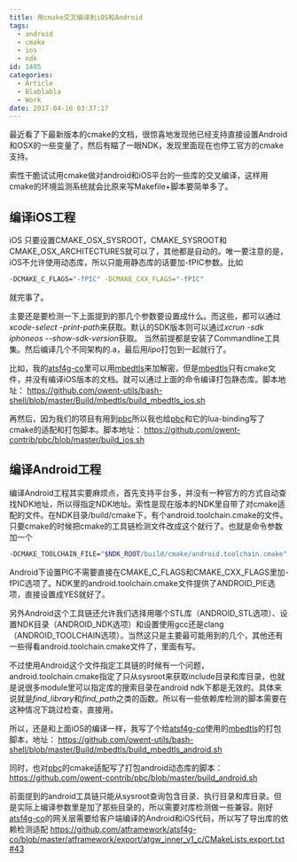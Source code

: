 ```yaml
---
title: 用cmake交叉编译到iOS和Android
tags:
  - android
  - cmake
  - ios
  - ndk
id: 1405
categories:
  - Article
  - Blablabla
  - Work
date: 2017-04-16 03:37:17
---
```


<!-- toc -->

最近看了下最新版本的cmake的文档，很惊喜地发现他已经支持直接设置Android和OSX的一些变量了，然后有瞄了一眼NDK，发现里面现在也停工官方的cmake支持。

索性干脆试试用cmake做对android和iOS平台的一些库的交叉编译，这样用cmake的环境监测系统就会比原来写Makefile+脚本要简单多了。

## 编译iOS工程

iOS 只要设置CMAKE_OSX_SYSROOT，CMAKE_SYSROOT和CMAKE_OSX_ARCHITECTURES就可以了，其他都是自动的。唯一要注意的是，iOS不允许使用动态库，所以只能用静态库的话要加-fPIC参数。比如
```bash
-DCMAKE_C_FLAGS="-fPIC" -DCMAKE_CXX_FLAGS="-fPIC" 
```
就完事了。

主要还是要检测一下上面提到的那几个参数要设置成什么。而这些，都可以通过*xcode-select -print-path*来获取。默认的SDK版本则可以通过*xcrun -sdk iphoneos --show-sdk-version*获取。
当然前提都是安装了Commandline工具集。然后编译几个不同架构的.a，最后用*lipo*打包到一起就行了。

比如，我的[atsf4g-co][1]里可以用[mbedtls][2]来加解密，但是[mbedtls][2]只有cmake文件，并没有编译iOS版本的文档。就可以通过上面的命令编译打包静态库。脚本地址： https://github.com/owent-utils/bash-shell/blob/master/Build/mbedtls/build_mbedtls_ios.sh

再然后，因为我们的项目有用到[pbc][3]所以我也给[pbc][3]和它的lua-binding写了cmake的适配和打包脚本。脚本地址： https://github.com/owent-contrib/pbc/blob/master/build_ios.sh

## 编译Android工程
编译Android工程其实要麻烦点，首先支持平台多，并没有一种官方的方式自动查找NDK地址，所以得指定NDK地址。索性是现在版本的NDK里自带了对cmake适配的文件。在NDK目录/build/cmake下，有个android.toolchain.cmake的文件。只要cmake的时候把cmake的工具链检测文件改成这个就行了。也就是命令参数加一个
```bash
-DCMAKE_TOOLCHAIN_FILE="$NDK_ROOT/build/cmake/android.toolchain.cmake"
```

Android下设置PIC不需要直接在CMAKE_C_FLAGS和CMAKE_CXX_FLAGS里加-fPIC选项了。NDK里的android.toolchain.cmake文件提供了ANDROID_PIE选项，直接设置成YES就好了。

另外Android这个工具链还允许我们选择用哪个STL库（ANDROID_STL选项）、设置NDK目录（ANDROID_NDK选项）和设置使用gcc还是clang（ANDROID_TOOLCHAIN选项）。当然这只是主要最可能用到的几个，其他还有一些得看android.toolchain.cmake文件了，里面有写。

不过使用Android这个文件指定工具链的时候有一个问题，android.toolchain.cmake指定了只从sysroot来获取include目录和库目录，也就是说很多module里可以指定库的搜索目录在android ndk下都是无效的。具体来说就是*find_library*和*find_path*之类的函数。所以有一些依赖库检测的脚本需要在这种情况下跳过检查，直接用。

所以，还是和上面iOS的编译一样，我写了个给[atsf4g-co][1]使用的[mbedtls][2]的打包脚本，地址： https://github.com/owent-utils/bash-shell/blob/master/Build/mbedtls/build_mbedtls_android.sh

同时，也对[pbc][3]的cmake适配写了打包android动态库的脚本： https://github.com/owent-contrib/pbc/blob/master/build_android.sh

前面提到的android工具链只能从sysroot查询包含目录、执行目录和库目录。但是实际上编译参数里是加了那些目录的，所以需要对库检测做一些兼容。刚好[atsf4g-co][1]的网关层需要给客户端编译的Android和iOS代码，所以写了导出库的依赖检测适配 https://github.com/atframework/atsf4g-co/blob/master/atframework/export/atgw_inner_v1_c/CMakeLists.export.txt#43

[1]: https://github.com/atframework/atsf4g-co/
[2]: https://tls.mbed.org/
[3]: https://github.com/owent-contrib/pbc